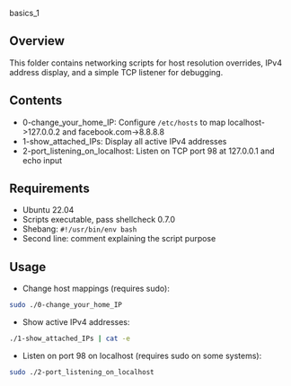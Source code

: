 basics_1

## Overview
This folder contains networking scripts for host resolution overrides, IPv4 address display, and a simple TCP listener for debugging.

## Contents
- 0-change_your_home_IP: Configure `/etc/hosts` to map localhost->127.0.0.2 and facebook.com->8.8.8.8
- 1-show_attached_IPs: Display all active IPv4 addresses
- 2-port_listening_on_localhost: Listen on TCP port 98 at 127.0.0.1 and echo input

## Requirements
- Ubuntu 22.04
- Scripts executable, pass shellcheck 0.7.0
- Shebang: `#!/usr/bin/env bash`
- Second line: comment explaining the script purpose

## Usage
- Change host mappings (requires sudo):
```bash
sudo ./0-change_your_home_IP
```
- Show active IPv4 addresses:
```bash
./1-show_attached_IPs | cat -e
```
- Listen on port 98 on localhost (requires sudo on some systems):
```bash
sudo ./2-port_listening_on_localhost
```
